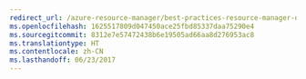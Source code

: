 ```yaml
---
redirect_url: /azure-resource-manager/best-practices-resource-manager-design-templates
ms.openlocfilehash: 1625517809d047450ace25fbd85337daa75290e4
ms.sourcegitcommit: 8312e7e57472438b6e19505ad66aa8d276953ac8
ms.translationtype: HT
ms.contentlocale: zh-CN
ms.lasthandoff: 06/23/2017
---
```

